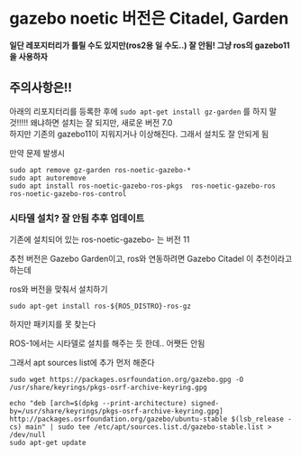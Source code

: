 # gazebo noetic 버전은 Citadel, Garden

**일단 레포지터리가 틀릴 수도 있지만(ros2용 일 수도..) 잘 안됨! 그냥 ros의 gazebo11 을 사용하자**

## 주의사항은!!
아래의 리포지터리를 등록한 후에 `sudo apt-get install gz-garden` 를 하지 말 것!!!!!
왜냐하면 설치는 잘 되지만, 새로운 버전 7.0   
하지만 기존의 gazebo11이 지워지거나 이상해진다. 그래서 설치도 잘 안되게 됨  

만약 문제 발생시 
```
sudo apt remove gz-garden ros-noetic-gazebo-*
sudo apt autoremove
sudo apt install ros-noetic-gazebo-ros-pkgs  ros-noetic-gazebo-ros ros-noetic-gazebo-ros-control
```

### 시타델 설치? 잘 안됨 추후 업데이트

기존에 설치되어 있는 ros-noetic-gazebo- 는 버전 11  

추천 버전은 Gazebo Garden이고, ros와 연동하려면 Gazebo Citadel 이 추천이라고 하는데   

ros와 버전을 맞춰서 설치하기
```
sudo apt-get install ros-${ROS_DISTRO}-ros-gz
```
하지만 패키지를 못 찾는다   

ROS-1에서는 시타델로 설치를 해주는 듯 한데.. 어쨋든 안됨  

그래서 apt sources list에 추가 먼저 해준다 
```
sudo wget https://packages.osrfoundation.org/gazebo.gpg -O /usr/share/keyrings/pkgs-osrf-archive-keyring.gpg

echo "deb [arch=$(dpkg --print-architecture) signed-by=/usr/share/keyrings/pkgs-osrf-archive-keyring.gpg] http://packages.osrfoundation.org/gazebo/ubuntu-stable $(lsb_release -cs) main" | sudo tee /etc/apt/sources.list.d/gazebo-stable.list > /dev/null
sudo apt-get update
```

```


```